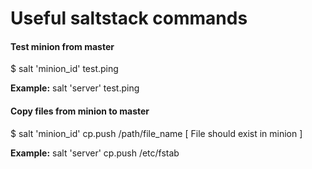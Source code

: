 # Useful saltstack commands


#### Test minion from master 

$ salt 'minion_id' test.ping 

**Example:** salt 'server' test.ping


#### Copy files from minion to master

$ salt 'minion_id' cp.push /path/file_name [ File should exist in minion ]

**Example:** salt 'server' cp.push /etc/fstab